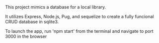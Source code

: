 This project mimics a database for a local library. 

It utilizes Express, Node.js, Pug, and sequelize to create a fully funcional CRUD database in sqlite3. 

To launch the app, run 'npm start' from the terminal and navigate to port 3000 in the browser

